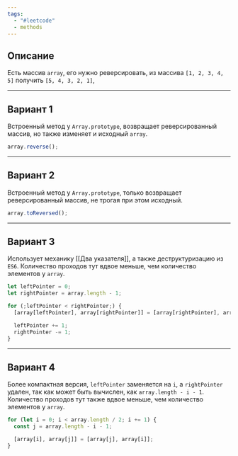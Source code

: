 ```yaml
---
tags:
  - "#leetcode"
  - methods
---
```

## Описание

Есть массив `array`, его нужно реверсировать, из массива `[1, 2, 3, 4, 5]` получить `[5, 4, 3, 2, 1]`,

---
## Вариант 1

Встроенный метод у `Array.prototype`, возвращает реверсированный массив, но также изменяет и исходный `array`.

```typescript
array.reverse();
```

---
## Вариант 2

Встроенный метод у `Array.prototype`, только возвращает реверсированный массив, не трогая при этом исходный.

```typescript
array.toReversed();
```

---
## Вариант 3

Использует механику [[Два указателя]], а также деструктуризацию из `ES6`. Количество проходов тут вдвое меньше, чем количество элементов у `array`.

```typescript
let leftPointer = 0;
let rightPointer = array.length - 1;

for (;leftPointer < rightPointer;) {
  [array[leftPointer], array[rightPointer]] = [array[rightPointer], array[leftPointer]];

  leftPointer += 1;
  rightPointer -= 1;
}
```

---
## Вариант 4

Более компактная версия, `leftPointer` заменяется на `i`, а `rightPointer` удален, так как может быть вычислен, как `array.length - i - 1`. Количество проходов тут также вдвое меньше, чем количество элементов у `array`.

```typescript
for (let i = 0; i < array.length / 2; i += 1) {
  const j = array.length - i - 1;

  [array[i], array[j]] = [array[j], array[i]];
}
```
